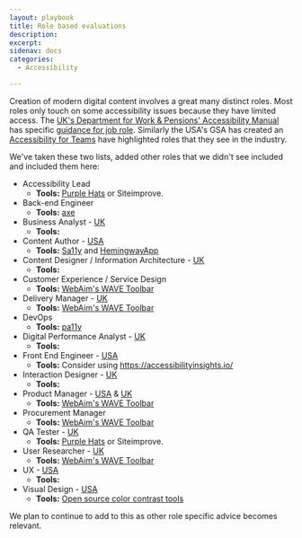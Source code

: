 ```yaml
---
layout: playbook
title: Role based evaluations
description: 
excerpt: 
sidenav: docs
categories:
  - Accessibility

---
```


Creation of modern digital content involves a great many distinct roles. Most roles only touch on some accessibility issues because they have limited access. The [UK's Department
for Work & Pensions' Accessibility Manual](https://accessibility-manual.dwp.gov.uk/) has specific [guidance for job role](https://accessibility-manual.dwp.gov.uk/guidance-for-your-job-role). Similarly the USA's GSA has created an [Accessibility for Teams](https://accessibility.digital.gov/) have highlighted roles that they see in the industry. 

We've taken these two lists, added other roles that we didn't see included and included them here:

- Accessibility Lead
    - **Tools:** [Purple Hats](https://github.com/GovTechSG/purple-hats) or Siteimprove.
- Back-end Engineer
    - **Tools:** [axe](https://www.deque.com/axe/)
- Business Analyst - [UK](https://accessibility-manual.dwp.gov.uk/guidance-for-your-job-role/business-analyst)
    - **Tools:** 
- Content Author - [USA](https://accessibility.digital.gov/content-design/getting-started/)
    - **Tools:** [Sa11y](https://ryersondmp.github.io/sa11y/) and [HemingwayApp](http://www.hemingwayapp.com/)
- Content Designer / Information Architecture - [UK](https://accessibility-manual.dwp.gov.uk/guidance-for-your-job-role/content-designer)
    - **Tools:** 
- Customer Experience / Service Design
    - **Tools:** [WebAim's WAVE Toolbar](https://wave.webaim.org/extension/)
- Delivery Manager - [UK](https://accessibility-manual.dwp.gov.uk/guidance-for-your-job-role/delivery-manager)
    - **Tools:** [WebAim's WAVE Toolbar](https://wave.webaim.org/extension/)
- DevOps
    - **Tools:** [pa11y](https://pa11y.org/)
- Digital Performance Analyst - [UK](https://accessibility-manual.dwp.gov.uk/guidance-for-your-job-role/digital-performance-analyst)    
    - **Tools:** 
- Front End Engineer - [USA](https://accessibility.digital.gov/front-end/getting-started/)
    - **Tools:** Consider using https://accessibilityinsights.io/
- Interaction Designer - [UK](https://accessibility-manual.dwp.gov.uk/guidance-for-your-job-role/interaction-designer)
    - **Tools:** 
- Product Manager - [USA](https://accessibility.digital.gov/product/getting-started/) & [UK](https://accessibility-manual.dwp.gov.uk/guidance-for-your-job-role/product-manager)
    - **Tools:** [WebAim's WAVE Toolbar](https://wave.webaim.org/extension/)
- Procurement Manager 
    - **Tools:** [WebAim's WAVE Toolbar](https://wave.webaim.org/extension/)
- QA Tester - [UK](https://accessibility-manual.dwp.gov.uk/guidance-for-your-job-role/qa-tester)
    - **Tools:** [Purple Hats](https://github.com/GovTechSG/purple-hats) or Siteimprove.
- User Researcher - [UK](https://accessibility-manual.dwp.gov.uk/guidance-for-your-job-role/user-researcher)
    - **Tools:** [WebAim's WAVE Toolbar](https://wave.webaim.org/extension/)
- UX - [USA](https://accessibility.digital.gov/ux/getting-started/)
    - **Tools:** 
- Visual Design - [USA](https://accessibility.digital.gov/visual-design/getting-started/)
    - **Tools:** [Open source color contrast tools](https://github.com/CivicActions/accessibility/blob/main/_handbook/tools.md#color)
    
We plan to continue to add to this as other role specific advice becomes relevant. 

